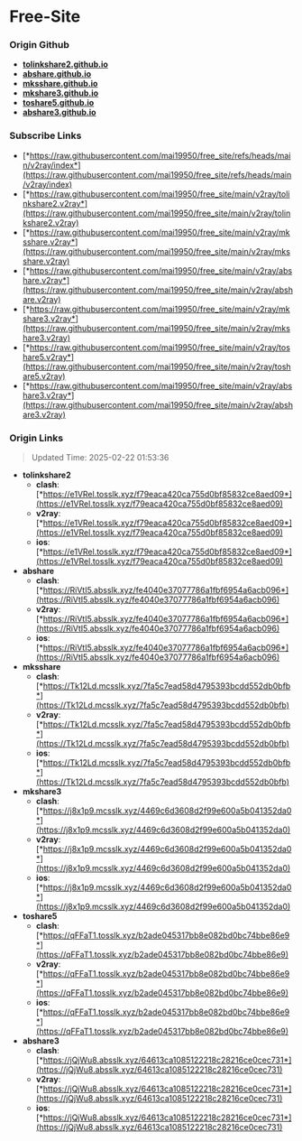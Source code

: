 # Free-Site

### Origin Github

- [**tolinkshare2.github.io**](https://github.com/tolinkshare2/tolinkshare2.github.io)
- [**abshare.github.io**](https://github.com/abshare/abshare.github.io)
- [**mksshare.github.io**](https://github.com/mksshare/mksshare.github.io)
- [**mkshare3.github.io**](https://github.com/mkshare3/mkshare3.github.io)
- [**toshare5.github.io**](https://github.com/toshare5/toshare5.github.io)
- [**abshare3.github.io**](https://github.com/abshare3/abshare3.github.io)

### Subscribe Links

- [*https://raw.githubusercontent.com/mai19950/free_site/refs/heads/main/v2ray/index*](https://raw.githubusercontent.com/mai19950/free_site/refs/heads/main/v2ray/index)
- [*https://raw.githubusercontent.com/mai19950/free_site/main/v2ray/tolinkshare2.v2ray*](https://raw.githubusercontent.com/mai19950/free_site/main/v2ray/tolinkshare2.v2ray)
- [*https://raw.githubusercontent.com/mai19950/free_site/main/v2ray/mksshare.v2ray*](https://raw.githubusercontent.com/mai19950/free_site/main/v2ray/mksshare.v2ray)
- [*https://raw.githubusercontent.com/mai19950/free_site/main/v2ray/abshare.v2ray*](https://raw.githubusercontent.com/mai19950/free_site/main/v2ray/abshare.v2ray)
- [*https://raw.githubusercontent.com/mai19950/free_site/main/v2ray/mkshare3.v2ray*](https://raw.githubusercontent.com/mai19950/free_site/main/v2ray/mkshare3.v2ray)
- [*https://raw.githubusercontent.com/mai19950/free_site/main/v2ray/toshare5.v2ray*](https://raw.githubusercontent.com/mai19950/free_site/main/v2ray/toshare5.v2ray)
- [*https://raw.githubusercontent.com/mai19950/free_site/main/v2ray/abshare3.v2ray*](https://raw.githubusercontent.com/mai19950/free_site/main/v2ray/abshare3.v2ray)

### Origin Links

> Updated Time: 2025-02-22 01:53:36

- **tolinkshare2**
  - **clash**: [*https://e1VRel.tosslk.xyz/f79eaca420ca755d0bf85832ce8aed09*](https://e1VRel.tosslk.xyz/f79eaca420ca755d0bf85832ce8aed09)
  - **v2ray**: [*https://e1VRel.tosslk.xyz/f79eaca420ca755d0bf85832ce8aed09*](https://e1VRel.tosslk.xyz/f79eaca420ca755d0bf85832ce8aed09)
  - **ios**: [*https://e1VRel.tosslk.xyz/f79eaca420ca755d0bf85832ce8aed09*](https://e1VRel.tosslk.xyz/f79eaca420ca755d0bf85832ce8aed09)
- **abshare**
  - **clash**: [*https://RiVtI5.absslk.xyz/fe4040e37077786a1fbf6954a6acb096*](https://RiVtI5.absslk.xyz/fe4040e37077786a1fbf6954a6acb096)
  - **v2ray**: [*https://RiVtI5.absslk.xyz/fe4040e37077786a1fbf6954a6acb096*](https://RiVtI5.absslk.xyz/fe4040e37077786a1fbf6954a6acb096)
  - **ios**: [*https://RiVtI5.absslk.xyz/fe4040e37077786a1fbf6954a6acb096*](https://RiVtI5.absslk.xyz/fe4040e37077786a1fbf6954a6acb096)
- **mksshare**
  - **clash**: [*https://Tk12Ld.mcsslk.xyz/7fa5c7ead58d4795393bcdd552db0bfb*](https://Tk12Ld.mcsslk.xyz/7fa5c7ead58d4795393bcdd552db0bfb)
  - **v2ray**: [*https://Tk12Ld.mcsslk.xyz/7fa5c7ead58d4795393bcdd552db0bfb*](https://Tk12Ld.mcsslk.xyz/7fa5c7ead58d4795393bcdd552db0bfb)
  - **ios**: [*https://Tk12Ld.mcsslk.xyz/7fa5c7ead58d4795393bcdd552db0bfb*](https://Tk12Ld.mcsslk.xyz/7fa5c7ead58d4795393bcdd552db0bfb)
- **mkshare3**
  - **clash**: [*https://j8x1p9.mcsslk.xyz/4469c6d3608d2f99e600a5b041352da0*](https://j8x1p9.mcsslk.xyz/4469c6d3608d2f99e600a5b041352da0)
  - **v2ray**: [*https://j8x1p9.mcsslk.xyz/4469c6d3608d2f99e600a5b041352da0*](https://j8x1p9.mcsslk.xyz/4469c6d3608d2f99e600a5b041352da0)
  - **ios**: [*https://j8x1p9.mcsslk.xyz/4469c6d3608d2f99e600a5b041352da0*](https://j8x1p9.mcsslk.xyz/4469c6d3608d2f99e600a5b041352da0)
- **toshare5**
  - **clash**: [*https://qFFaT1.tosslk.xyz/b2ade045317bb8e082bd0bc74bbe86e9*](https://qFFaT1.tosslk.xyz/b2ade045317bb8e082bd0bc74bbe86e9)
  - **v2ray**: [*https://qFFaT1.tosslk.xyz/b2ade045317bb8e082bd0bc74bbe86e9*](https://qFFaT1.tosslk.xyz/b2ade045317bb8e082bd0bc74bbe86e9)
  - **ios**: [*https://qFFaT1.tosslk.xyz/b2ade045317bb8e082bd0bc74bbe86e9*](https://qFFaT1.tosslk.xyz/b2ade045317bb8e082bd0bc74bbe86e9)
- **abshare3**
  - **clash**: [*https://jQjWu8.absslk.xyz/64613ca1085122218c28216ce0cec731*](https://jQjWu8.absslk.xyz/64613ca1085122218c28216ce0cec731)
  - **v2ray**: [*https://jQjWu8.absslk.xyz/64613ca1085122218c28216ce0cec731*](https://jQjWu8.absslk.xyz/64613ca1085122218c28216ce0cec731)
  - **ios**: [*https://jQjWu8.absslk.xyz/64613ca1085122218c28216ce0cec731*](https://jQjWu8.absslk.xyz/64613ca1085122218c28216ce0cec731)

